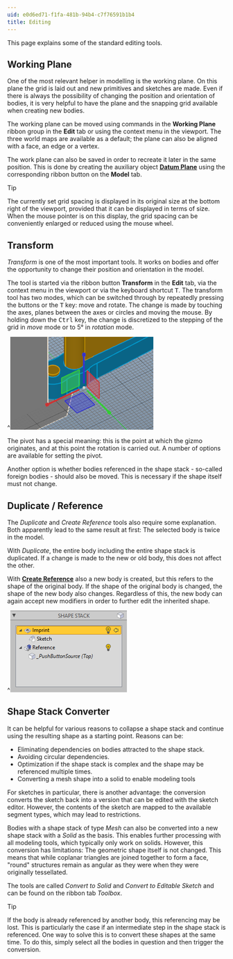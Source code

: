 ```yaml
---
uid: e0d6ed71-f1fa-481b-94b4-c7f76591b1b4
title: Editing
---
```

This page explains some of the standard editing tools.

## Working Plane

One of the most relevant helper in modelling is the working plane. On this plane the grid is laid out and new primitives and sketches are made. Even if there is always the possibility of changing the position and orientation of bodies, it is very helpful to have the plane and the snapping grid available when creating new bodies.

The working plane can be moved using commands in the __Working Plane__ ribbon group in the __Edit__ tab or using the context menu in the viewport. The three world maps are available as a default; the plane can also be aligned with a face, an edge or a vertex. 

The work plane can also be saved in order to recreate it later in the same position. This is done by creating the auxiliary object __[Datum Plane](xref:322f5cc2-0fc7-43f9-bb80-5e87cb3e3651)__ using the corresponding ribbon button on the __Model__ tab.

> [!TIP]
> The currently set grid spacing is displayed in its original size at the bottom right of the viewport, provided that it can be displayed in terms of size. When the mouse pointer is on this display, the grid spacing can be conveniently enlarged or reduced using the mouse wheel.

## Transform

_Transform_ is one of the most important tools. It works on bodies and offer the opportunity to change their position and orientation in the model.

The tool is started via the ribbon button __Transform__ in the __Edit__ tab, via the context menu in the viewport or via the keyboard shortcut <kbd>T</kbd>. The transform tool has two modes, which can be switched through by repeatedly pressing the buttons or the <kbd>T</kbd> key: move and rotate. The change is made by touching the axes, planes between the axes or circles and moving the mouse. By holding down the <kbd>Ctrl</kbd> key, the change is discretized to the stepping of the grid in _move_ mode or to 5° in _rotation_ mode.

^![_Transform_ in _move_ mode](StandardToolsMoveGizmo.png)

The pivot has a special meaning: this is the point at which the gizmo originates, and at this point the rotation is carried out. A number of options are available for setting the pivot.

Another option is whether bodies referenced in the shape stack - so-called foreign bodies - should also be moved. This is necessary if the shape itself must not change.

## Duplicate / Reference

The _Duplicate_ and _Create Reference_ tools also require some explanation. Both apparently lead to the same result at first: The selected body is twice in the model. 

With _Duplicate_, the entire body including the entire shape stack is duplicated. If a change is made to the new or old body, this does not affect the other. 

With __[Create Reference](xref:55fc2982-4f52-4c9d-8e75-b1b100fd53b0)__ also a new body is created, but this refers to the shape of the original body. If the shape of the original body is changed, the shape of the new body also changes. Regardless of this, the new body can again accept new modifiers in order to further edit the inherited shape.

^![Shape stack of a _Reference_](StandardToolsReferenceStack.png)

## Shape Stack Converter

It can be helpful for various reasons to collapse a shape stack and continue using the resulting shape as a starting point. Reasons can be:
- Eliminating dependencies on bodies attracted to the shape stack.
- Avoiding circular dependencies.
- Optimization if the shape stack is complex and the shape may be referenced multiple times.
- Converting a mesh shape into a solid to enable modeling tools

For sketches in particular, there is another advantage: the conversion converts the sketch back into a version that can be edited with the sketch editor. However, the contents of the sketch are mapped to the available segment types, which may lead to restrictions.

Bodies with a shape stack of type _Mesh_ can also be converted into a new shape stack with a _Solid_ as the basis. This enables further processing with all modeling tools, which typically only work on solids. However, this conversion has limitations: The geometric shape itself is not changed. This means that while coplanar triangles are joined together to form a face, "round" structures remain as angular as they were when they were originally tessellated. 

The tools are called _Convert to Solid_ and _Convert to Editable Sketch_ and can be found on the ribbon tab _Toolbox_.

> [!TIP] 
> If the body is already referenced by another body, this referencing may be lost. This is particularly the case if an intermediate step in the shape stack is referenced. One way to solve this is to convert these shapes at the same time. To do this, simply select all the bodies in question and then trigger the conversion.
